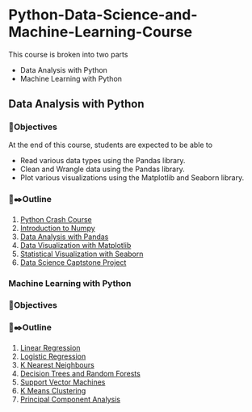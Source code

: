 # Python-Data-Science-and-Machine-Learning-Course
This course is broken into two parts
* Data Analysis with Python
* Machine Learning with Python


## Data Analysis with Python

### 🎯Objectives
At the end of this course, students are expected to be able to
* Read various data types using the Pandas library.
* Clean and Wrangle data using the Pandas library.
* Plot various visualizations using the Matplotlib and Seaborn library.

### 🔳✒️Outline
1. [Python Crash Course](https://github.com/adejumoridwan/DataScienceWithPython/tree/master/Python%20for%20Data%20Analysis/01-Python-Crash-Course)
2. [Introduction to Numpy](https://github.com/adejumoridwan/DataScienceWithPython/tree/master/Python%20for%20Data%20Analysis/02-Python-for-Data-Analysis-NumPy)
3. [Data Analysis with Pandas](https://github.com/adejumoridwan/DataScienceWithPython/tree/master/Python%20for%20Data%20Analysis/03-Python-for-Data-Analysis-Pandas)
4. [Data Visualization with Matplotlib](https://github.com/adejumoridwan/DataScienceWithPython/tree/master/Python%20for%20Data%20Analysis/05-Data-Visualization-with-Matplotlib)
5. [Statistical Visualization with Seaborn](https://github.com/adejumoridwan/DataScienceWithPython/tree/master/Python%20for%20Data%20Analysis/06-Data-Visualization-with-Seaborn)
6. [Data Science Captstone Project](https://github.com/adejumoridwan/DataScienceWithPython/tree/master/Python%20for%20Data%20Analysis/10-Data-Capstone-Projects)

### Machine Learning with Python
### 🎯Objectives


### 🔳✒️Outline
1. [Linear Regression](https://github.com/adejumoridwan/DataScienceWithPython/tree/master/Python%20for%20Machine%20Learning/11-Linear-Regression)
2. [Logistic Regression](https://github.com/adejumoridwan/DataScienceWithPython/tree/master/Python%20for%20Machine%20Learning/13-Logistic-Regression)
3. [K Nearest Neighbours](https://github.com/adejumoridwan/DataScienceWithPython/tree/master/Python%20for%20Machine%20Learning/14-K-Nearest-Neighbors)
4. [Decision Trees and Random Forests](https://github.com/adejumoridwan/DataScienceWithPython/tree/master/Python%20for%20Machine%20Learning/15-Decision-Trees-and-Random-Forests)
5. [Support Vector Machines](https://github.com/adejumoridwan/DataScienceWithPython/tree/master/Python%20for%20Machine%20Learning/16-Support-Vector-Machines)
6. [K Means Clustering](https://github.com/adejumoridwan/DataScienceWithPython/tree/master/Python%20for%20Machine%20Learning/17-K-Means-Clustering)
7. [Principal Component Analysis](https://github.com/adejumoridwan/DataScienceWithPython/tree/master/Python%20for%20Machine%20Learning/18-Principal-Component-Analysis)
